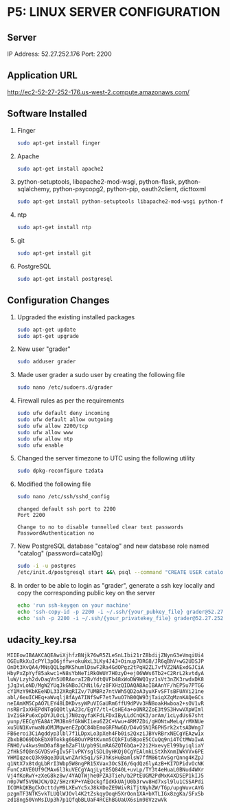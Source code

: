 P5: LINUX SERVER CONFIGURATION
==============================

Server
-------
IP Address: 52.27.252.176
Port: 2200


Application URL
----------------
http://ec2-52-27-252-176.us-west-2.compute.amazonaws.com/


Software Installed
-------------------

1. Finger

	```bash
	sudo apt-get install finger
	```

2. Apache

	```bash
	sudo apt-get install apache2
	```

3. python-setuptools, libapache2-mod-wsgi, python-flask, python-sqlalchemy, python-psycopg2, python-pip, oauth2client, dicttoxml

	```bash
	sudo apt-get install python-setuptools libapache2-mod-wsgi python-flask python-sqlalchemy python-psycopg2 python-pip oauth2client dicttoxml
	```

4. ntp

	```bash
	sudo apt-get install ntp
	```

5. git

	```bash
	sudo apt-get install git
	```

6. PostgreSQL

	```bash
	sudo apt-get install postgresql
	```


Configuration Changes
----------------------

1. Upgraded the existing installed packages

	```bash
	sudo apt-get update
	sudo apt-get upgrade
	```

2. New user "grader"

	```bash
	sudo adduser grader
	```
	
3. Made user grader a sudo user by creating the following file

	```bash
	sudo nano /etc/sudoers.d/grader
	```

4. Firewall rules as per the requirements

	```bash
	sudo ufw default deny incoming
	sudo ufw default allow outgoing
	sudo ufw allow 2200/tcp
	sudo ufw allow www
	sudo ufw allow ntp
	sudo ufw enable
	```

5. Changed the server timezone to UTC using the following utility

	```bash
	sudo dpkg-reconfigure tzdata
	```

6. Modified the following file

	```bash
	sudo nano /etc/ssh/sshd_config
	```
	
	```
	changed default ssh port to 2200
	Port 2200

	Change to no to disable tunnelled clear text passwords
	PasswordAuthentication no
	```

7. New PostgreSQL database "catalog" and new database role named "catalog" (password=catal0g)

	```bash
	sudo -i -u postgres
	/etc/init.d/postgresql start &&\ psql --command "CREATE USER catalog WITH CREATEDB LOGIN PASSWORD 'catal0g';" &&\ createdb -O catalog catalog &&\ psql -U postgres -d catalog -c "REVOKE ALL ON SCHEMA public FROM public;" &&\ psql -U postgres -d catalog -c "GRANT ALL ON SCHEMA public TO catalog;"
	```

8. In order to be able to login as "grader", generate a ssh key locally and copy the corresponding public key on the server

	```bash
	echo 'run ssh-keygen on your machine'
	echo 'ssh-copy-id -p 2200 -i ~/.ssh/{your_pubkey_file} grader@52.27.252.176'
	echo 'ssh -p 2200 -i ~/.ssh/{your_privatekey_file} grader@52.27.252.176'
	```

udacity_key.rsa
----------------

```
MIIEowIBAAKCAQEAwiXjhfzBNjk76wR5ZLeSnLIbi21rZ8bdijZNynG3eVmqiUi4
OGEuRkXuIcPYl3p06jffw+okuWxL3LKy4J4J+Oinup7DRG8/JR6qBhV+wG2UDSJP
OnDt3XvQA4/MNsQQLbpMKShumlDswF2Ra4GdOPgz2tPqH2ZL7vfVZ2NAExdGJCiA
HbyPxZpYyf85akwc1+N8sYbNeTiRkOWUY7H0zyD+ej06WWs6Tb2+C2RrL2kvtdyA
luW/Lzyh2dvDaqVn5U0RAoraI2BvYdtQVFb48xWoDW9WQ1yz1sVt3nZK3rwdxDK8
jJq3vLoND/MgW2YUqJkGNBoJChNil6/z8FXHzQIDAQABAoIBAAnYF/hEP5u7PTGG
cY1MzY9KbKEeNDL332XRqRIZv/7UMBRz7ntVWh5QD2oA3yuXFvSFTsBFUAVi21ne
abl/6euICHEq+aWvqlj8fAyA7INfSwF7et7wuO7hB0QW93jTaiqXZqMznKAQeGCs
neIAmXM5CpAO7LEY48LDKDvsyWPuVIGaURm6ffU9dPVv3HN8oakHwboa2+sOV1vR
nsRBrIxXHEPdNTg6Q0tlyA23c/EgY7/tl+CsHE4a+o0NR2ZoE3t9S3HvwVXpWIml
1vZiGkPu6xCpDYJLOcLj7N0zqyfaKFdLFDxIByLLdCnQK3/arAm/1cLydUs67sht
yunp/EECgYEA8At7MJBn9fGkWKIieu6Z2C+Vwu+4RM7ZDi/gHONtwMeLq/rMXNUe
xu5UN1KvnwaNuOMJMgwenEZpQC84bEmoGRFNw6D/D4vOSN1R6PH5rk2xtsADWng7
FB6eroi3CiAgddyp3lbl7f1LDpxLo3pXeh4Fb0is2QxziJBYvRBrxNECgYEAzw1x
ZbxbBO69DbkEbX0Tokkg6GBOuYPBtKvnm5CQkFIu5BpoE5CCuQq9ni4TCtMWaIwA
FNHO/v4kws9mD0af8gehZaFlU/pb9SLmRAGZQT6bQa+22i2HxevyEl99byiqliaY
2fHkSfQ8nSGVDSvFgIv5FlvPKYsglSDL0yHKQj0CgYEAlmkLStXhXnmIWkVVx6PE
YHMIqzocQ3k9Bqe3DULwnZArk5q1/SFJhKsHuBamlsW7ffM86tAvSgrQnng4KZpJ
q1NtX7x8tdgLbRrI3Wbp5W8ngPR15XVax3OcSI6/6qdQz6lyAzB+KI7DPidvOcNK
FunCzAVE0Uf9CMAx6l3kuVECgYAqjLytB5Q840L+uvLp/TY3t4eHuaL0BNud4WXr
Vj4fKoRwY+zXeG8kz8w/4YAQTWjhe0PZA3Tieh/b2PtEUGM2PdMxK4XDSEP1kIJ5
n0p7Wf5V9WJCW/D2/5HzrKP+YAEOckgfIdKkUAjU0b3rwv8Hd7xsl9lu1CSSAPdi
ICOMkQKBgCkOcttdyM9LXEwYc5xJ8kXDeZE9WivRiTjtNyhZW/TGp/upgWuvcAYG
pzgmTF3NTK5vkTLUQlWJOvl4K2tZskqyOoqH5XrOon1XA+bXTLIGx8zgKa/SFxSb
zd18ng50VnMsIUp3h7p1QfqbBLUaF4RCEhBGUaUX6sim98VzzwVk
```
